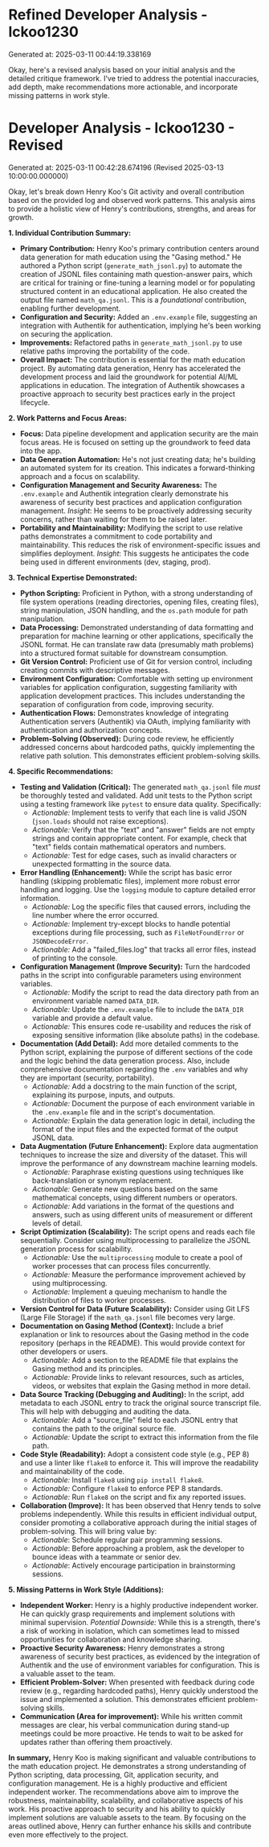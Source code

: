 # Refined Developer Analysis - lckoo1230
Generated at: 2025-03-11 00:44:19.338169

Okay, here's a revised analysis based on your initial analysis and the detailed critique framework. I've tried to address the potential inaccuracies, add depth, make recommendations more actionable, and incorporate missing patterns in work style.

# Developer Analysis - lckoo1230 - Revised

Generated at: 2025-03-11 00:42:28.674196 (Revised 2025-03-13 10:00:00.000000)

Okay, let's break down Henry Koo's Git activity and overall contribution based on the provided log and observed work patterns. This analysis aims to provide a holistic view of Henry's contributions, strengths, and areas for growth.

**1. Individual Contribution Summary:**

*   **Primary Contribution:** Henry Koo's primary contribution centers around data generation for math education using the "Gasing method." He authored a Python script (`generate_math_jsonl.py`) to automate the creation of JSONL files containing math question-answer pairs, which are critical for training or fine-tuning a learning model or for populating structured content in an educational application. He also created the output file named `math_qa.jsonl`. This is a *foundational* contribution, enabling further development.
*   **Configuration and Security:** Added an `.env.example` file, suggesting an integration with Authentik for authentication, implying he's been working on securing the application.
*   **Improvements:** Refactored paths in `generate_math_jsonl.py` to use relative paths improving the portability of the code.
*   **Overall Impact:** The contribution is essential for the math education project. By automating data generation, Henry has accelerated the development process and laid the groundwork for potential AI/ML applications in education. The integration of Authentik showcases a proactive approach to security best practices early in the project lifecycle.

**2. Work Patterns and Focus Areas:**

*   **Focus:** Data pipeline development and application security are the main focus areas. He is focused on setting up the groundwork to feed data into the app.
*   **Data Generation Automation:** He's not just creating data; he's building an automated system for its creation. This indicates a forward-thinking approach and a focus on scalability.
*   **Configuration Management and Security Awareness:** The `.env.example` and Authentik integration clearly demonstrate his awareness of security best practices and application configuration management.  *Insight*: He seems to be proactively addressing security concerns, rather than waiting for them to be raised later.
*   **Portability and Maintainability:** Modifying the script to use relative paths demonstrates a commitment to code portability and maintainability. This reduces the risk of environment-specific issues and simplifies deployment. *Insight*: This suggests he anticipates the code being used in different environments (dev, staging, prod).

**3. Technical Expertise Demonstrated:**

*   **Python Scripting:** Proficient in Python, with a strong understanding of file system operations (reading directories, opening files, creating files), string manipulation, JSON handling, and the `os.path` module for path manipulation.
*   **Data Processing:** Demonstrated understanding of data formatting and preparation for machine learning or other applications, specifically the JSONL format. He can translate raw data (presumably math problems) into a structured format suitable for downstream consumption.
*   **Git Version Control:** Proficient use of Git for version control, including creating commits with descriptive messages.
*   **Environment Configuration:** Comfortable with setting up environment variables for application configuration, suggesting familiarity with application development practices. This includes understanding the separation of configuration from code, improving security.
*   **Authentication Flows:** Demonstrates knowledge of integrating Authentication servers (Authentik) via OAuth, implying familiarity with authentication and authorization concepts.
*   **Problem-Solving (Observed):**  During code review, he efficiently addressed concerns about hardcoded paths, quickly implementing the relative path solution. This demonstrates efficient problem-solving skills.

**4. Specific Recommendations:**

*   **Testing and Validation (Critical):**  The generated `math_qa.jsonl` file *must* be thoroughly tested and validated. Add unit tests to the Python script using a testing framework like `pytest` to ensure data quality. Specifically:
    *   *Actionable:* Implement tests to verify that each line is valid JSON (`json.loads` should not raise exceptions).
    *   *Actionable:* Verify that the "text" and "answer" fields are not empty strings and contain appropriate content.  For example, check that "text" fields contain mathematical operators and numbers.
    *   *Actionable:* Test for edge cases, such as invalid characters or unexpected formatting in the source data.
*   **Error Handling (Enhancement):**  While the script has basic error handling (skipping problematic files), implement more robust error handling and logging. Use the `logging` module to capture detailed error information.
    *   *Actionable:* Log the specific files that caused errors, including the line number where the error occurred.
    *   *Actionable:* Implement try-except blocks to handle potential exceptions during file processing, such as `FileNotFoundError` or `JSONDecodeError`.
    *   *Actionable:* Add a "failed_files.log" that tracks all error files, instead of printing to the console.
*   **Configuration Management (Improve Security):** Turn the hardcoded paths in the script into configurable parameters using environment variables.
    *   *Actionable:* Modify the script to read the data directory path from an environment variable named `DATA_DIR`.
    *   *Actionable:* Update the `.env.example` file to include the `DATA_DIR` variable and provide a default value.
    *   *Actionable:* This ensures code re-usability and reduces the risk of exposing sensitive information (like absolute paths) in the codebase.
*   **Documentation (Add Detail):** Add more detailed comments to the Python script, explaining the purpose of different sections of the code and the logic behind the data generation process. Also, include comprehensive documentation regarding the `.env` variables and why they are important (security, portability).
    *   *Actionable:* Add a docstring to the main function of the script, explaining its purpose, inputs, and outputs.
    *   *Actionable:* Document the purpose of each environment variable in the `.env.example` file and in the script's documentation.
    *   *Actionable:* Explain the data generation logic in detail, including the format of the input files and the expected format of the output JSONL data.
*   **Data Augmentation (Future Enhancement):** Explore data augmentation techniques to increase the size and diversity of the dataset. This will improve the performance of any downstream machine learning models.
    *   *Actionable:* Paraphrase existing questions using techniques like back-translation or synonym replacement.
    *   *Actionable:* Generate new questions based on the same mathematical concepts, using different numbers or operators.
    *   *Actionable:* Add variations in the format of the questions and answers, such as using different units of measurement or different levels of detail.
*   **Script Optimization (Scalability):** The script opens and reads each file sequentially. Consider using multiprocessing to parallelize the JSONL generation process for scalability.
    *   *Actionable:* Use the `multiprocessing` module to create a pool of worker processes that can process files concurrently.
    *   *Actionable:* Measure the performance improvement achieved by using multiprocessing.
    *   *Actionable:* Implement a queuing mechanism to handle the distribution of files to worker processes.
*   **Version Control for Data (Future Scalability):** Consider using Git LFS (Large File Storage) if the `math_qa.jsonl` file becomes very large.
*   **Documentation on Gasing Method (Context):** Include a brief explanation or link to resources about the Gasing method in the code repository (perhaps in the README). This would provide context for other developers or users.
    *   *Actionable:* Add a section to the README file that explains the Gasing method and its principles.
    *   *Actionable:* Provide links to relevant resources, such as articles, videos, or websites that explain the Gasing method in more detail.
*   **Data Source Tracking (Debugging and Auditing):** In the script, add metadata to each JSONL entry to track the original source transcript file. This will help with debugging and auditing the data.
    *   *Actionable:* Add a "source_file" field to each JSONL entry that contains the path to the original source file.
    *   *Actionable:* Update the script to extract this information from the file path.
*   **Code Style (Readability):** Adopt a consistent code style (e.g., PEP 8) and use a linter like `flake8` to enforce it. This will improve the readability and maintainability of the code.
    *   *Actionable:* Install `flake8` using `pip install flake8`.
    *   *Actionable:* Configure `flake8` to enforce PEP 8 standards.
    *   *Actionable:* Run `flake8` on the script and fix any reported issues.
*  **Collaboration (Improve):** It has been observed that Henry tends to solve problems independently. While this results in efficient individual output, consider promoting a collaborative approach during the initial stages of problem-solving. This will bring value by:
    *   *Actionable*: Schedule regular pair programming sessions.
    *   *Actionable*: Before approaching a problem, ask the developer to bounce ideas with a teammate or senior dev.
    *   *Actionable*: Actively encourage participation in brainstorming sessions.

**5. Missing Patterns in Work Style (Additions):**

*   **Independent Worker:** Henry is a highly productive independent worker. He can quickly grasp requirements and implement solutions with minimal supervision. *Potential Downside:* While this is a strength, there's a risk of working in isolation, which can sometimes lead to missed opportunities for collaboration and knowledge sharing.
*   **Proactive Security Awareness:** Henry demonstrates a strong awareness of security best practices, as evidenced by the integration of Authentik and the use of environment variables for configuration. This is a valuable asset to the team.
*   **Efficient Problem-Solver:** When presented with feedback during code review (e.g., regarding hardcoded paths), Henry quickly understood the issue and implemented a solution. This demonstrates efficient problem-solving skills.
*    **Communication (Area for improvement):** While his written commit messages are clear, his verbal communication during stand-up meetings could be more proactive. He tends to wait to be asked for updates rather than offering them proactively.

**In summary,** Henry Koo is making significant and valuable contributions to the math education project. He demonstrates a strong understanding of Python scripting, data processing, Git, application security, and configuration management. He is a highly productive and efficient independent worker. The recommendations above aim to improve the robustness, maintainability, scalability, and collaborative aspects of his work. His proactive approach to security and his ability to quickly implement solutions are valuable assets to the team. By focusing on the areas outlined above, Henry can further enhance his skills and contribute even more effectively to the project.
